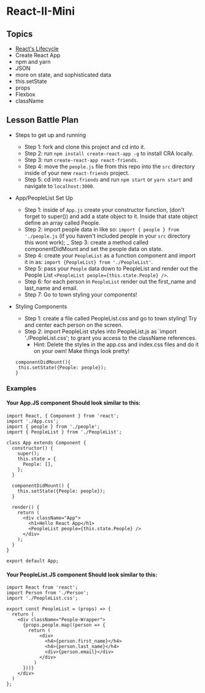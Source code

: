 # React-II-Mini

## Topics

* [React's Lifecycle](https://tylermcginnis.com/an-introduction-to-life-cycle-events-in-react-js/)
* Create React App
* npm and yarn
* JSON
* more on state, and sophisticated data
* this.setState
* props
* Flexbox
* className

## Lesson Battle Plan 

- Steps to get up and running
  - Step 1: fork and clone this project and cd into it.
  - Step 2: run `npm install create-react-app -g` to install CRA locally.
  - Step 3: run `create-react-app react-friends`.
  - Step 4: move the `people.js` file from this repo into the `src` directory inside of your new `react-friends` project.
  - Step 5: cd into `react-friends` and run `npm start` or `yarn start` and navigate to `localhost:3000`.

- App/PeopleList Set Up
  - Step 1: inside of `App.js` create your constructor function, (don't forget to super()) and add a state object to it. Inside that state object define an array called People.
  - Step 2: import people data in like so: `import { people } from './people.js` (if you haven't included people in your `src` directory this wont work);
  _ Step 3: create a method called componentDidMount and set the people data on state.
  - Step 4: create your `PeopleList` as a function component and import it in as: `import {PeopleList} from './PeopleList'`.
  - Step 5: pass your `People` data down to PeopleList and render out the People List `<PeopleList people={this.state.People} />`.
  - Step 6: for each person in `PeopleList` render out the first_name and last_name and email.
  - Step 7: Go to town styling your components!

- Styling Components
  - Step 1: create a file called PeopleList.css and go to town styling! Try and center each person on the screen. 
  - Step 2: import PeopleList styles into PeopleList.js as `import './PeopleList.css'; to grant you access to the className references.
    - Hint: Delete the styles in the app.css and index.css files and do it on your own! Make things look pretty!

  ```
  componentDidMount(){ 
   this.setState({People: people});
  }
  ```


### Examples
#### Your App.JS component Should look similar to this:
```
import React, { Component } from 'react';
import './App.css';
import { people } from './people';
import { PeopleList } from './PeopleList';

class App extends Component {
  constructor() {
    super();
    this.state = {
      People: [],
    };
  }

  componentDidMount() {
    this.setState({People: people});
  }

  render() {
    return (
      <div className="App">
        <h1>Hello React App</h1>
        <PeopleList people={this.state.People} /> 
      </div>
    );
  }
}

export default App;

```

#### Your PeopleList.JS component Should look similar to this:

```
import React from 'react';
import Person from './Person';
import './PeopleList.css';

export const PeopleList = (props) => {
  return (
    <div className="People-Wrapper">
      {props.people.map((person => {
        return (
            <div>
              <h4>{person.first_name}</h4>
              <h4>{person.last_name}</h4>
              <div>{person.email}</div>
            </div> 
          )
      }))}
    </div>
  )
};
```